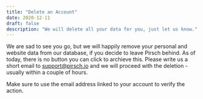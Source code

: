 ```yaml
---
title: "Delete an Account"
date: 2020-12-11
draft: false
description: "We will delete all your data for you, just let us know."
---
```


We are sad to see you go, but we will happily remove your personal and website data from our database, if you decide to leave Pirsch behind. As of today, there is no button you can click to archieve this. Please write us a short email to [support@pirsch.io](mailto:support@pirsch.io) and we will proceed with the deletion - usually within a couple of hours. 

Make sure to use the email address linked to your account to verify the action.
